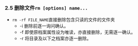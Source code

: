 ### 2.5 删除文件` rm [options] name... `
- ` rm -rf FILE_NAME `直接删除包含只读的文件的文件夹
    - -i 删除前逐一询问确认。
    - -f 即使原档案属性设为唯读，亦直接删除，无需逐一确认。
    - -r 将目录及以下之档案亦逐一删除。